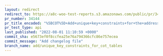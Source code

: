 ```yaml
---
layout: redirect
redirect_to: https://a8c-woo-test-reports.s3.amazonaws.com/public/pr/34144/api/index.html
pr_number: 34144
pr_title_encoded: "%5BCOT%5D+Add+unique+key+constraints+for+the+addresses+and+operational+data+tables"
pr_test_type: api
last_published: "2022-08-01 11:10:59 +0000"
commit_sha: e5673ef0f8ccfea25e76a794366cfc86e757ecea
commit_message: "Add changelog file"
branch_name: add/unique_key_constraints_for_cot_tables
---
```

